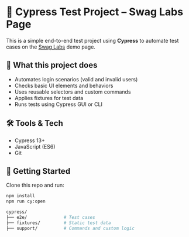 # 🧪 Cypress Test Project – Swag Labs Page

This is a simple end-to-end test project using **Cypress** to automate test cases on the [Swag Labs](https://www.saucedemo.com/) demo page.

## 📌 What this project does

- Automates login scenarios (valid and invalid users)
- Checks basic UI elements and behaviors
- Uses reusable selectors and custom commands
- Applies fixtures for test data
- Runs tests using Cypress GUI or CLI

## 🛠️ Tools & Tech

- Cypress 13+
- JavaScript (ES6)
- Git

## 🚀 Getting Started

Clone this repo and run:

```bash
npm install
npm run cy:open

cypress/
├── e2e/              # Test cases
├── fixtures/         # Static test data
├── support/          # Commands and custom logic

